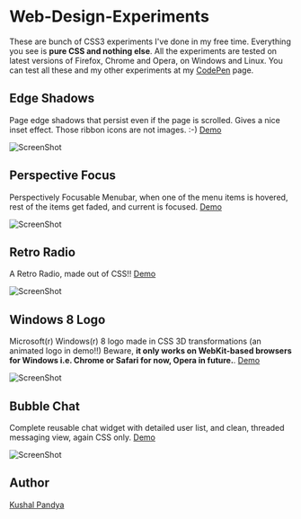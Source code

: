 # Web-Design-Experiments

These are bunch of CSS3 experiments I've done in my free time. Everything you see is __pure CSS and nothing else__. All the experiments are tested on latest versions of Firefox, Chrome and Opera, on Windows and Linux. You can test all these and my other experiments at my [CodePen](http://codepen.io/kushalpandya) page.

## Edge Shadows

Page edge shadows that persist even if the page is scrolled. Gives a nice inset effect. Those ribbon icons are not images. :-) [Demo](http://cdpn.io/qanpe)

![ScreenShot](https://raw.github.com/kushalpandya/Web-Design-Experiments/master/Screenshots/Edge%20Shadows.png)

## Perspective Focus

Perspectively Focusable Menubar, when one of the menu items is hovered, rest of the items get faded, and current is focused. [Demo](http://cdpn.io/kdlqf)

![ScreenShot](https://raw.github.com/kushalpandya/Web-Design-Experiments/master/Screenshots/Perspective%20Focus.png)

## Retro Radio

A Retro Radio, made out of CSS!! [Demo](http://cdpn.io/cIxqt)

![ScreenShot](https://raw.github.com/kushalpandya/Web-Design-Experiments/master/Screenshots/Retro%20Radio.png)

## Windows 8 Logo

Microsoft(r) Windows(r) 8 logo made in CSS 3D transformations (an animated logo in demo!!) Beware, **it only works on WebKit-based browsers for Windows i.e. Chrome or Safari for now, Opera in future.**. [Demo](http://cdpn.io/cfgao)

![ScreenShot](https://raw.github.com/kushalpandya/Web-Design-Experiments/master/Screenshots/Windows%208%20Logo.png)

## Bubble Chat

Complete reusable chat widget with detailed user list, and clean, threaded messaging view, again CSS only. [Demo](http://cdpn.io/HABgu)

![ScreenShot](https://raw.github.com/kushalpandya/Web-Design-Experiments/master/Screenshots/BubbleChat.png)

## Author

[Kushal Pandya](https://github.com/kushalpandya)
